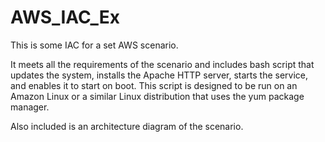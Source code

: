 # AWS_IAC_Ex
This is some IAC for a set AWS scenario. 

It meets all the requirements of the scenario and includes bash script that updates the system, installs the Apache HTTP server, starts the service, and enables it to start on boot. This script is designed to be run on an Amazon Linux or a similar Linux distribution that uses the yum package manager.

Also included is an architecture diagram of the scenario.


